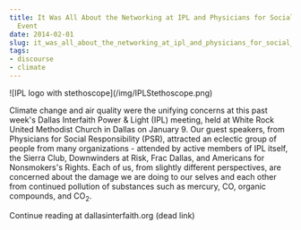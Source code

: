```yaml
---
title: It Was All About the Networking at IPL and Physicians for Social Responsibility
  Event
date: 2014-02-01
slug: it_was_all_about_the_networking_at_ipl_and_physicians_for_social_responsibility_event
tags:
- discourse
- climate
---
```


<div class="image">
![IPL logo with stethoscope](/img/IPLStethoscope.png)
</div>

Climate change and air quality were the unifying concerns at this past week's
Dallas Interfaith Power &amp; Light (IPL) meeting, held at White Rock United
Methodist Church in Dallas on January 9. Our guest speakers, from Physicians for
Social Responsibility (PSR), attracted an eclectic group of people from many
organizations - attended by active members of IPL itself, the Sierra Club,
Downwinders at Risk, Frac Dallas, and Americans for Nonsmokers's Rights. Each of
us, from slightly different perspectives,  are concerned about the damage we are
doing to our selves and each other from continued pollution of substances such
as mercury, CO, organic compounds, and CO<sub>2</sub>.

Continue reading at dallasinterfaith.org (dead link) <!-- http://www.dallasinterfaith.org/d/news/JanuaryMeeting -->
<!-- truncate -->
